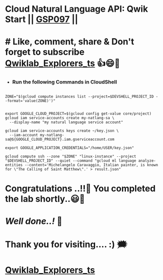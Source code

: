 # Cloud Natural Language API: Qwik Start || [GSP097](https://www.cloudskillsboost.google/course_templates/667/labs/461608) ||

# # Like, comment, share & Don't forget to subscribe [Qwiklab_Explorers_ts](https://youtube.com/@titashshil?si=RgamNu1dc9jVIbJN) 👍😄🤝

* ### Run the following Commands in CloudShell
```

ZONE="$(gcloud compute instances list --project=$DEVSHELL_PROJECT_ID --format='value(ZONE)')"


export GOOGLE_CLOUD_PROJECT=$(gcloud config get-value core/project)
gcloud iam service-accounts create my-natlang-sa \
  --display-name "my natural language service account"

gcloud iam service-accounts keys create ~/key.json \
  --iam-account my-natlang-sa@${GOOGLE_CLOUD_PROJECT}.iam.gserviceaccount.com

export GOOGLE_APPLICATION_CREDENTIALS="/home/USER/key.json"

gcloud compute ssh --zone "$ZONE" "linux-instance" --project "$DEVSHELL_PROJECT_ID" --quiet --command "gcloud ml language analyze-entities --content='Michelangelo Caravaggio, Italian painter, is known for \"The Calling of Saint Matthew\".' > result.json"
```

# Congratulations ..!!🎉  You completed the lab shortly..😃💯

# *Well done..!* 👏

# Thank you for visiting.... :) 🗯️

# [Qwiklab_Explorers_ts](https://youtube.com/@titashshil?si=RgamNu1dc9jVIbJN) 
